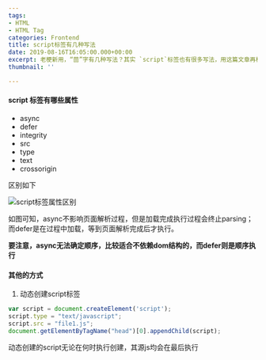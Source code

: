 ```yaml
---
tags:
- HTML
- HTML Tag
categories: Frontend
title: script标签有几种写法
date: 2019-08-16T16:05:00.000+00:00
excerpt: 老梗新用，“茴”字有几种写法？其实 `script`标签也有很多写法，用这篇文章再梳理一遍加深印象。
thumbnail: ''

---
```

#### script 标签有哪些属性

* async
* defer
* integrity
* src
* type
* text
* crossorigin

区别如下

![script标签属性区别](https://x.arcto.xyz/y04gmB/script-tag-difference.png)

如图可知，async不影响页面解析过程，但是加载完成执行过程会终止parsing；
而defer是在过程中加载，等到页面解析完成后才执行。

**要注意，async无法确定顺序，比较适合不依赖dom结构的，而defer则是顺序执行**

#### 其他的方式

1. 动态创建script标签

```javascript
var script = document.createElement('script');
script.type = "text/javascript";
script.src = "file1.js";
document.getElementByTagName("head")[0].appendChild(script);
```

动态创建的script无论在何时执行创建，其源js均会在最后执行
